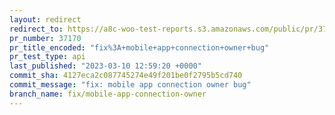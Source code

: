 ```yaml
---
layout: redirect
redirect_to: https://a8c-woo-test-reports.s3.amazonaws.com/public/pr/37170/api/index.html
pr_number: 37170
pr_title_encoded: "fix%3A+mobile+app+connection+owner+bug"
pr_test_type: api
last_published: "2023-03-10 12:59:20 +0000"
commit_sha: 4127eca2c087745274e49f201be0f2795b5cd740
commit_message: "fix: mobile app connection owner bug"
branch_name: fix/mobile-app-connection-owner
---
```

